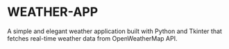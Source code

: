 # WEATHER-APP
A simple and elegant weather application built with Python and Tkinter that fetches real-time weather data from OpenWeatherMap API.
